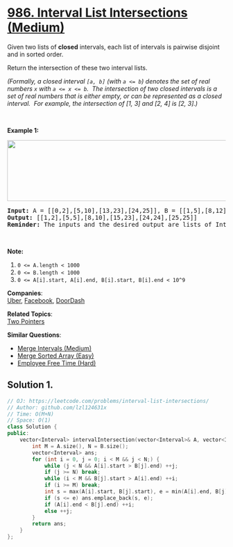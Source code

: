 # [986. Interval List Intersections (Medium)](https://leetcode.com/problems/interval-list-intersections/)

<p>Given two lists&nbsp;of <strong>closed</strong> intervals, each list of intervals is pairwise disjoint and in sorted order.</p>

<p>Return the intersection of these two interval lists.</p>

<p><em>(Formally, a closed interval <code>[a, b]</code> (with <code>a &lt;= b</code>) denotes&nbsp;the set of real numbers <code>x</code> with <code>a &lt;= x &lt;= b</code>.&nbsp; The&nbsp;intersection of two closed intervals is a set of real numbers that is either empty, or can be represented as a closed interval.&nbsp; For example, the intersection of [1, 3] and [2, 4] is [2, 3].)</em></p>

<div>
<p>&nbsp;</p>

<p><strong>Example 1:</strong></p>

<p><strong><img alt="" src="https://assets.leetcode.com/uploads/2019/01/30/interval1.png" style="width: 506px; height: 140px;"></strong></p>

<pre><strong>Input: </strong>A = <span id="example-input-1-1">[[0,2],[5,10],[13,23],[24,25]]</span>, B = <span id="example-input-1-2">[[1,5],[8,12],[15,24],[25,26]]</span>
<strong>Output: </strong><span id="example-output-1">[[1,2],[5,5],[8,10],[15,23],[24,24],[25,25]]</span>
<strong>Reminder: </strong>The inputs and the desired output are lists of Interval&nbsp;objects, and not arrays or lists.
</pre>

<p>&nbsp;</p>

<p><strong>Note:</strong></p>

<ol>
	<li><code>0 &lt;= A.length &lt; 1000</code></li>
	<li><code>0 &lt;= B.length &lt; 1000</code></li>
	<li><code>0 &lt;= A[i].start, A[i].end, B[i].start, B[i].end &lt; 10^9</code></li>
</ol>
</div>

**Companies**:  
[Uber](https://leetcode.com/company/uber), [Facebook](https://leetcode.com/company/facebook), [DoorDash](https://leetcode.com/company/doordash)

**Related Topics**:  
[Two Pointers](https://leetcode.com/tag/two-pointers/)

**Similar Questions**:
* [Merge Intervals (Medium)](https://leetcode.com/problems/merge-intervals/)
* [Merge Sorted Array (Easy)](https://leetcode.com/problems/merge-sorted-array/)
* [Employee Free Time (Hard)](https://leetcode.com/problems/employee-free-time/)

## Solution 1.

```cpp
// OJ: https://leetcode.com/problems/interval-list-intersections/
// Author: github.com/lzl124631x
// Time: O(M+N)
// Space: O(1)
class Solution {
public:
    vector<Interval> intervalIntersection(vector<Interval>& A, vector<Interval>& B) {
        int M = A.size(), N = B.size();
        vector<Interval> ans;
        for (int i = 0, j = 0; i < M && j < N;) {
            while (j < N && A[i].start > B[j].end) ++j;
            if (j >= N) break;
            while (i < M && B[j].start > A[i].end) ++i;
            if (i >= M) break;
            int s = max(A[i].start, B[j].start), e = min(A[i].end, B[j].end);
            if (s <= e) ans.emplace_back(s, e);
            if (A[i].end < B[j].end) ++i;
            else ++j;
        }
        return ans;
    }
};
```